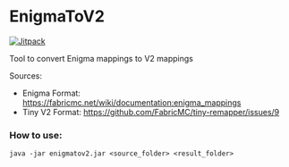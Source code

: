 # EnigmaToV2

[![Jitpack](https://jitpack.io/v/paulevsGitch/EnigmaToV2.svg)](https://jitpack.io/#paulevsGitch/EnigmaToV2)

Tool to convert Enigma mappings to V2 mappings

Sources:
- Enigma Format: https://fabricmc.net/wiki/documentation:enigma_mappings
- Tiny V2 Format: https://github.com/FabricMC/tiny-remapper/issues/9

### How to use:
``java -jar enigmatov2.jar <source_folder> <result_folder>``